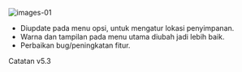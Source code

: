 ![images-01](https://raw.githubusercontent.com/FrogasQ/Catatan/main/images/20220215_192604.jpg)

- Diupdate pada menu opsi, untuk mengatur lokasi penyimpanan.
- Warna dan tampilan pada menu utama diubah jadi lebih baik.
- Perbaikan bug/peningkatan fitur.

Catatan v5.3
